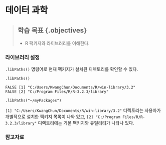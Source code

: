 # 데이터 과학




> ## 학습 목표 {.objectives}
>
> * R 팩키지와 라이브러리를 이해한다.

### 라이브러리 설정 

`.libPaths()` 명령어로 현재 팩키지가 설치된 디렉토리를 확인할 수 있다.


~~~{.r}
.libPaths()
~~~



~~~{.output}
FALSE [1] "C:/Users/KwangChun/Documents/R/win-library/3.2"
FALSE [2] "C:/Program Files/R/R-3.2.3/library"

~~~



~~~{.r}
.libPaths("~/myPackages")
~~~

`[1] "C:/Users/KwangChun/Documents/R/win-library/3.2"` 디렉토리는 
사용자가 개별적으로 설치한 팩키지 목록이 나와 있고,
`[2] "C:/Program Files/R/R-3.2.3/library"` 디렉토리에는 
기본 팩키지와 유틸리티가 나타나 있다.




### 참고자료

